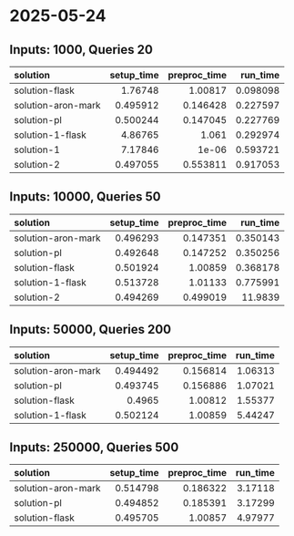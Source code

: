 # 2025-05-24

## Inputs: 1000, Queries 20

| solution           |   setup_time |   preproc_time |   run_time |
|:-------------------|-------------:|---------------:|-----------:|
| solution-flask     |     1.76748  |       1.00817  |   0.098098 |
| solution-aron-mark |     0.495912 |       0.146428 |   0.227597 |
| solution-pl        |     0.500244 |       0.147045 |   0.227769 |
| solution-1-flask   |     4.86765  |       1.061    |   0.292974 |
| solution-1         |     7.17846  |       1e-06    |   0.593721 |
| solution-2         |     0.497055 |       0.553811 |   0.917053 |

## Inputs: 10000, Queries 50

| solution           |   setup_time |   preproc_time |   run_time |
|:-------------------|-------------:|---------------:|-----------:|
| solution-aron-mark |     0.496293 |       0.147351 |   0.350143 |
| solution-pl        |     0.492648 |       0.147252 |   0.350256 |
| solution-flask     |     0.501924 |       1.00859  |   0.368178 |
| solution-1-flask   |     0.513728 |       1.01133  |   0.775991 |
| solution-2         |     0.494269 |       0.499019 |  11.9839   |

## Inputs: 50000, Queries 200

| solution           |   setup_time |   preproc_time |   run_time |
|:-------------------|-------------:|---------------:|-----------:|
| solution-aron-mark |     0.494492 |       0.156814 |    1.06313 |
| solution-pl        |     0.493745 |       0.156886 |    1.07021 |
| solution-flask     |     0.4965   |       1.00812  |    1.55377 |
| solution-1-flask   |     0.502124 |       1.00859  |    5.44247 |

## Inputs: 250000, Queries 500

| solution           |   setup_time |   preproc_time |   run_time |
|:-------------------|-------------:|---------------:|-----------:|
| solution-aron-mark |     0.514798 |       0.186322 |    3.17118 |
| solution-pl        |     0.494852 |       0.185391 |    3.17299 |
| solution-flask     |     0.495705 |       1.00857  |    4.97977 |
